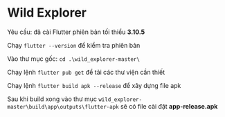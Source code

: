# Wild Explorer

Yêu cầu: đã cài Flutter phiên bản tối thiểu **3.10.5**

Chạy `flutter --version` để kiểm tra phiên bản

Vào thư mục gốc: `cd .\wild_explorer-master\`

Chạy lệnh `flutter pub get` để tải các thư viện cần thiết

Chạy lệnh `flutter build apk --release` để xây dựng file apk

Sau khi build xong vào thư mục `wild_explorer-master\build\app\outputs\flutter-apk` sẽ có file cài đặt **app-release.apk**
